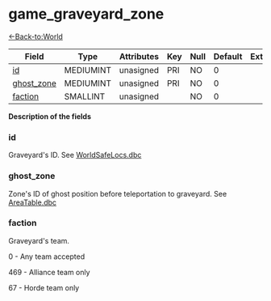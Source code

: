 # game_graveyard_zone

[<-Back-to:World](database-world.md)

| Field           | Type         | Attributes | Key | Null | Default | Extra | Comment |
|-----------------|--------------|------------|-----|------|---------|-------|---------|
| [id][1]         | MEDIUMINT | unasigned  | PRI | NO   | 0       |       |         |
| [ghost_zone][2] | MEDIUMINT | unasigned  | PRI | NO   | 0       |       |         |
| [faction][3]    | SMALLINT  | unasigned  |     | NO   | 0       |       |         |

[1]: #id
[2]: #ghost_zone
[3]: #faction

**Description of the fields**

### id
Graveyard's ID. See [WorldSafeLocs.dbc](WorldSafelocs)

### ghost_zone
Zone's ID of ghost position before teleportation to graveyard. See [AreaTable.dbc](AreaTable)

### faction
Graveyard's team.

0 - Any team accepted

469 - Alliance team only

67 - Horde team only
